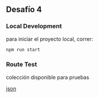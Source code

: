 ## Desafío 4

### Local Development

para iniciar el proyecto local, correr:

```bash
npm run start
```

### Route Test

colección disponible para pruebas

[json](./public/desafio4.postman_collection.json)
